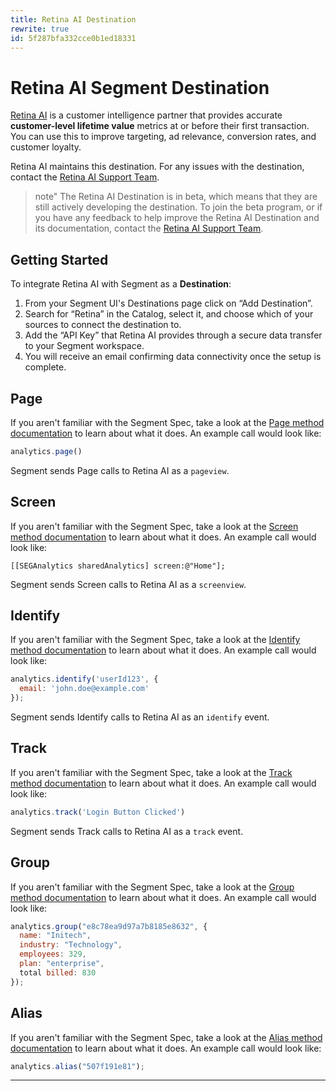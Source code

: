 ```yaml
---
title: Retina AI Destination
rewrite: true
id: 5f287bfa332cce0b1ed18331
---
```

# Retina AI Segment Destination

[Retina AI](https://retina.ai/?utm_source=segmentio&utm_medium=docs&utm_campaign=partners) is a customer intelligence partner that provides accurate **customer-level lifetime value** metrics at or before their first transaction. You can use this to improve targeting, ad relevance, conversion rates, and customer loyalty.

Retina AI maintains this destination. For any issues with the destination, contact the [Retina AI Support Team](mailto:info@retina.ai).

> note"
> The Retina AI Destination is in beta, which means that they are still actively developing the destination. To join the beta program, or if you have any feedback to help improve the Retina AI Destination and its documentation, contact the [Retina AI Support Team](mailto:info@retina.ai).


## Getting Started



To integrate Retina AI with Segment as a **Destination**:
1. From your Segment UI's Destinations page click on “Add Destination”.
2. Search for “Retina” in the Catalog, select it, and choose which of your sources to connect the destination to.
3. Add the “API Key” that Retina AI provides through a secure data transfer to your Segment workspace.
4. You will receive an email confirming data connectivity once the setup is complete.

## Page

If you aren't familiar with the Segment Spec, take a look at the [Page method documentation](/docs/connections/spec/page/) to learn about what it does. An example call would look like:

```js
analytics.page()
```

Segment sends Page calls to Retina AI as a `pageview`.


## Screen

If you aren't familiar with the Segment Spec, take a look at the [Screen method documentation](/docs/connections/spec/screen/) to learn about what it does. An example call would look like:

```obj-c
[[SEGAnalytics sharedAnalytics] screen:@"Home"];
```

Segment sends Screen calls to Retina AI as a `screenview`.


## Identify

If you aren't familiar with the Segment Spec, take a look at the [Identify method documentation](/docs/connections/spec/identify/) to learn about what it does. An example call would look like:

```js
analytics.identify('userId123', {
  email: 'john.doe@example.com'
});
```

Segment sends Identify calls to Retina AI as an `identify` event.


## Track

If you aren't familiar with the Segment Spec, take a look at the [Track method documentation](/docs/connections/spec/track/) to learn about what it does. An example call would look like:

```js
analytics.track('Login Button Clicked')
```

Segment sends Track calls to Retina AI as a `track` event.

## Group
If you aren't familiar with the Segment Spec, take a look at the [Group method documentation](/docs/connections/spec/group/) to learn about what it does. An example call would look like:

```js
analytics.group("e8c78ea9d97a7b8185e8632", {
  name: "Initech",
  industry: "Technology",
  employees: 329,
  plan: "enterprise",
  total billed: 830
});
```

## Alias
If you aren't familiar with the Segment Spec, take a look at the [Alias method documentation](/docs/connections/spec/alias/) to learn about what it does. An example call would look like:

```js
analytics.alias("507f191e81");
```

---
